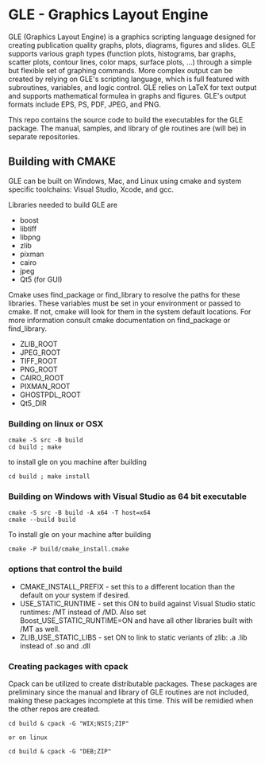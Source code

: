 # GLE - Graphics Layout Engine

GLE (Graphics Layout Engine) is a graphics scripting language designed for creating publication quality graphs, plots, diagrams, figures and slides. GLE supports various graph types (function plots, histograms, bar graphs, scatter plots, contour lines, color maps, surface plots, ...) through a simple but flexible set of graphing commands. More complex output can be created by relying on GLE's scripting language, which is full featured with subroutines, variables, and logic control. GLE relies on LaTeX for text output and supports mathematical formulea in graphs and figures. GLE's output formats include EPS, PS, PDF, JPEG, and PNG.

This repo contains the source code to build the executables for the GLE package.  The manual, samples, and library of gle routines are (will be) in separate repositories.  

## Building with CMAKE

GLE can be built on Windows, Mac, and Linux using cmake and system specific toolchains: Visual Studio, Xcode, and gcc.

Libraries needed to build GLE are

* boost
* libtiff
* libpng
* zlib
* pixman
* cairo
* jpeg
* Qt5 (for GUI)

Cmake uses find_package or find_library to resolve the paths for these libraries.  These variables must be set in your environment or passed to cmake. If not, cmake will look for them in the system default locations.  For more information consult cmake documentation on find_package or find_library.  

* ZLIB_ROOT
* JPEG_ROOT
* TIFF_ROOT
* PNG_ROOT
* CAIRO_ROOT
* PIXMAN_ROOT
* GHOSTPDL_ROOT
* Qt5_DIR

### Building on linux or OSX

	cmake -S src -B build
	cd build ; make

to install gle on you machine after building

	cd build ; make install

### Building on Windows with Visual Studio as 64 bit executable

	cmake -S src -B build -A x64 -T host=x64
	cmake --build build

To install gle on your machine after building

	cmake -P build/cmake_install.cmake

### options that control the build

 * CMAKE_INSTALL_PREFIX - set this to a different location than the default on your system if desired.
 * USE_STATIC_RUNTIME - set this ON to build against Visual Studio static runtimes: /MT instead of /MD.  Also set Boost_USE_STATIC_RUNTIME=ON and have all other libraries built with /MT as well.
 * ZLIB_USE_STATIC_LIBS - set ON to link to static veriants of zlib: .a .lib instead of .so and .dll

### Creating packages with cpack

Cpack can be utilized to create distributable packages.  These packages are preliminary since the manual and library of GLE routines are not included, making these packages incomplete at this time.  This will be remidied when the other repos are created. 


	cd build & cpack -G "WIX;NSIS;ZIP"

	or on linux

	cd build & cpack -G "DEB;ZIP"


